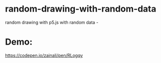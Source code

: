 # random-drawing-with-random-data
random drawing with p5.js with random data - 

# Demo:

https://codepen.io/zainali/pen/RLogqy
